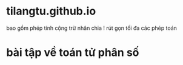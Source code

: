 # tilangtu.github.io
bao gồm phép tính cộng trừ nhân chia ! 
rút gọn tối đa các phép toán 


# bài tập về toán tử phân số 
